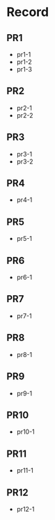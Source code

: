 # Record

## PR1

* pr1-1
* pr1-2
* pr1-3

## PR2

* pr2-1
* pr2-2

## PR3

* pr3-1
* pr3-2

## PR4

* pr4-1

## PR5

* pr5-1

## PR6

* pr6-1

## PR7

* pr7-1

## PR8

* pr8-1

## PR9

* pr9-1

## PR10

* pr10-1

## PR11

* pr11-1

## PR12

* pr12-1
